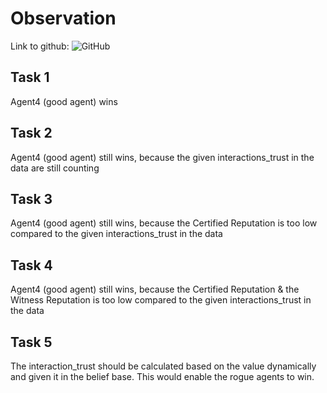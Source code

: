 # Observation

Link to github: ![GitHub](https://github.com/jangrau13/exercise-9-fork)

## Task 1
Agent4 (good agent) wins

## Task 2 
Agent4 (good agent) still wins, because the given interactions_trust in the data are still counting

## Task 3
Agent4 (good agent) still wins, because the Certified Reputation is too low compared to the given interactions_trust in the data

## Task 4
Agent4 (good agent) still wins, because the Certified Reputation & the Witness Reputation is too low compared to the given interactions_trust in the data

## Task 5
The interaction_trust should be calculated based on the value dynamically and given it in the belief base. This would enable the rogue agents to win. 